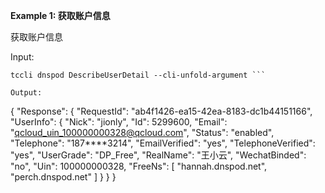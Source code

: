 **Example 1: 获取账户信息**

获取账户信息

Input: 

```
tccli dnspod DescribeUserDetail --cli-unfold-argument ```

Output: 
```
{
    "Response": {
        "RequestId": "ab4f1426-ea15-42ea-8183-dc1b44151166",
        "UserInfo": {
            "Nick": "jionly",
            "Id": 5299600,
            "Email": "qcloud_uin_100000000328@qcloud.com",
            "Status": "enabled",
            "Telephone": "187****3214",
            "EmailVerified": "yes",
            "TelephoneVerified": "yes",
            "UserGrade": "DP_Free",
            "RealName": "王小云",
            "WechatBinded": "no",
            "Uin": 100000000328,
            "FreeNs": [
                "hannah.dnspod.net",
                "perch.dnspod.net"
            ]
        }
    }
}
```

